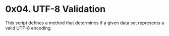 # 0x04. UTF-8 Validation

This script defines a method that determines if a given data set represents a valid UTF-8 encoding.
